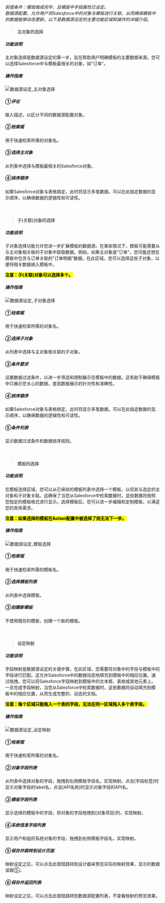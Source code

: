 <h5 id="start"></h5>

*前提条件：模版做成完毕，且模版中字段属性已设定。*<br/>
*数据源配置，允许用户将Salesforce中的对象与模板进行关联，从而确保模板中的数据能够动态更新。以下是数据源设定的主要功能区域和操作的详细介绍。*

> #### 主对象的选择
##### 功能说明<br/>
主对象选择是数据源设定的第一步，旨在帮助用户明确模板的主要数据来源。您可以选择Salesforce中与模板最相关的对象，如"订单"。<br/>

##### 操作指南<br/>
![数据源设定_主对象选择](../_images/zh-cn/数据源设定_主对象选择.png)

<h5>①评论</h5>
输入描述，以区分不同的数据源配置对象。

<h5>②检索框</h5>
用于快速检索所需的对象名。

<h5>③选择主对象</h5>
从列表中选择与模板最相关的Salesforce对象。

<h5>④排序顺序</h5>
如果Salesforce对象与表格绑定，此时将显示多笔数据。可以在此指定数据的显示顺序，以确保数据的逻辑性和可读性。
<br/>
<br/>
<br/>

> #### 子(关联)对象的选择
##### 功能说明<br/>
子对象选择功能允许您进一步扩展模板的数据源。在某些情况下，模板可能需要从与主对象相关联的子对象中获取数据。例如，如果主对象是"订单"，您可能还想在模板中包含与订单关联的"订单明细"数据。在此区域，您可以选择这些子对象，以便将相关数据纳入模板中。

<mark>**注意：子(关联)对象可以选择多个。**</mark>

##### 操作指南<br/>
![数据源设定_子对象选择](../_images/zh-cn/数据源设定_子对象选择.png)

<h5>①检索框</h5>
用于快速检索所需的对象名。

<h5>②选择子对象</h5>
从列表中选择与主对象相关联的子对象。

<h5>③条件要求</h5>
设置数据过滤条件，以进一步筛选和限制展示在模板中的数据。这有助于确保模板中只展示您关心的数据，提高数据展示的针对性和准确性。

<h5>④排序顺序</h5>
如果Salesforce对象与表格绑定，此时将显示多笔数据。可以在此指定数据的显示顺序，以确保数据的逻辑性和可读性。

<h5>⑤条件列表</h5>
显示数据过滤条件和数据排序规则。
<br/>
<br/>
<br/>

> #### 模板的选择
##### 功能说明<br/>
在模板选择区域，您可以从已保存的模板列表中选择一个模板，以将其与选定的主对象和子对象关联。这确保了当您从Salesforce中检索数据时，这些数据将按照您指定的模板格式进行显示。选择模板后，您可以进一步编辑和定制模板，以满足您的具体需求。

<mark>**注意：如果选择的模板在Action配置中被选择了则无法下一步。**</mark>

##### 操作指南<br/>
![数据源设定_模板选择](../_images/zh-cn/数据源设定_模板选择.png)

<h5>①检索框</h5>
用于快速检索所需的模板名。

<h5>②选择模板列表</h5>
从列表中选择模板。

<h5>③创建新模板</h5>
不使用既存的模板，创建一个新的模板。
<br/>
<br/>
<br/>

> #### 设定映射
##### 功能说明<br/>
字段映射是数据源设定的关键步骤。在此区域，您需要将对象中的字段与模板中的字段进行匹配。这允许Salesforce中的数据动态地填充到模板中的相应位置。通过拖拽，您可以将Salesforce字段映射到模板中的文本框、表格或其他元素上。一旦完成字段映射，当您从Salesforce中检索数据时，这些数据将自动填充到模板中的相应位置，从而生成完整的、动态的文档。

<mark>**注意：每个区域只能拖入一个表的字段，无法在同一区域拖入多个表字段。**</mark>

##### 操作指南<br/>
![数据源设定_设定映射](../_images/zh-cn/数据源设定_设定映射.png)

<h5>①检索框</h5>
用于快速检索所需的对象名。 

<h5>②对象字段列表</h5>
从列表中选择对象的字段，拖拽到右侧模板字段名，实现映射。点击[字段标签]时显示对象字段的label名，点击[API名称]时显示对象字段的API名。

<h5>③模板字段列表</h5>
显示选择的模板中的字段，将对象的字段拖拽到[对象项目]列，实现映射。

<h5>④系统信息字段列表</h5>
显示用户和组织系统对象的字段，拖拽到右侧模板字段名，实现映射。

<h5>⑤保存并跳转到设计页面</h5>
映射设定之后，可以点击此按钮跳转到设计器来预览实际的映射效果，显示的数据读取⑤。

<h5>⑥保存并返回列表</h5>
映射设定之后，可以点击此按钮跳转到数据源配置列表，不查看映射的预览效果。
<br/>
<br/>
<br/>

